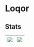 # Loqor
## Stats 
| <img align="center" src="https://github-readme-stats.vercel.app/api?username=loqor&show_icons=true&theme=github_dark&custom_title=Stats"/> | <img align="center" src="https://github-readme-stats.vercel.app/api/top-langs/?username=loqor&show_icons=true&layout=compact&theme=github_dark"/> |
| ------------- | ------------- |
